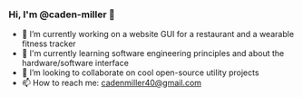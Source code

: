 ### Hi, I'm @caden-miller 👋
- 🔭 I’m currently working on a website GUI for a restaurant and a wearable fitness tracker
- 🌱 I'm currently learning software engineering principles and about the hardware/software interface
- 👯 I’m looking to collaborate on cool open-source utility projects
- 📫 How to reach me: cadenmiller40@gmail.com
